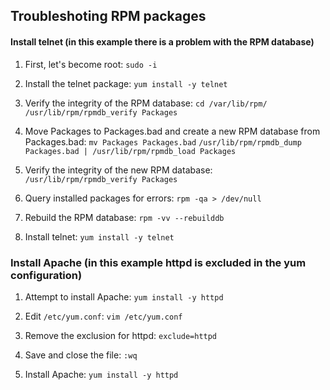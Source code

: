 ## Troubleshoting RPM packages

#### Install telnet (in this example there is a problem with the RPM database)

1. First, let's become root:
   `sudo -i`
2. Install the telnet package:
   `yum install -y telnet`

3. Verify the integrity of the RPM database:
   `cd /var/lib/rpm/`
   `/usr/lib/rpm/rpmdb_verify Packages`

4. Move Packages to Packages.bad and create a new RPM database from Packages.bad:
   `mv Packages Packages.bad`
   `/usr/lib/rpm/rpmdb_dump Packages.bad | /usr/lib/rpm/rpmdb_load Packages`

5. Verify the integrity of the new RPM database:  
   `/usr/lib/rpm/rpmdb_verify Packages`

6. Query installed packages for errors:
   `rpm -qa > /dev/null`

7. Rebuild the RPM database:
   `rpm -vv --rebuilddb`

8. Install telnet:
   `yum install -y telnet`

### Install Apache (in this example httpd is excluded in the yum configuration)

1. Attempt to install Apache:
   `yum install -y httpd`

2. Edit `/etc/yum.conf`:
   `vim /etc/yum.conf`

3. Remove the exclusion for httpd:
   `exclude=httpd`
4. Save and close the file:
   `:wq`
5. Install Apache:
   `yum install -y httpd`
